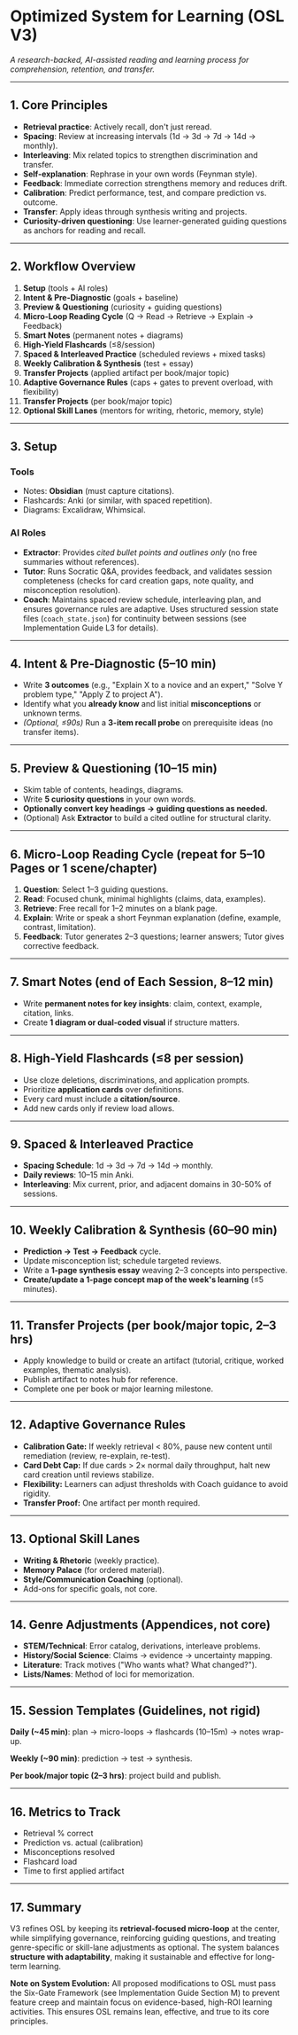 # Optimized System for Learning (OSL V3)

_A research-backed, AI-assisted reading and learning process for comprehension, retention, and transfer._

---

## 1. Core Principles

- **Retrieval practice**: Actively recall, don't just reread.
- **Spacing**: Review at increasing intervals (1d → 3d → 7d → 14d → monthly).
- **Interleaving**: Mix related topics to strengthen discrimination and transfer.
- **Self-explanation**: Rephrase in your own words (Feynman style).
- **Feedback**: Immediate correction strengthens memory and reduces drift.
- **Calibration**: Predict performance, test, and compare prediction vs. outcome.
- **Transfer**: Apply ideas through synthesis writing and projects.
- **Curiosity-driven questioning**: Use learner-generated guiding questions as anchors for reading and recall.

---

## 2. Workflow Overview

1. **Setup** (tools + AI roles)
2. **Intent & Pre-Diagnostic** (goals + baseline)
3. **Preview & Questioning** (curiosity + guiding questions)
4. **Micro-Loop Reading Cycle** (Q → Read → Retrieve → Explain → Feedback)
5. **Smart Notes** (permanent notes + diagrams)
6. **High-Yield Flashcards** (≤8/session)
7. **Spaced & Interleaved Practice** (scheduled reviews + mixed tasks)
8. **Weekly Calibration & Synthesis** (test + essay)
9. **Transfer Projects** (applied artifact per book/major topic)
10. **Adaptive Governance Rules** (caps + gates to prevent overload, with flexibility)
11. **Transfer Projects** (per book/major topic)
12. **Optional Skill Lanes** (mentors for writing, rhetoric, memory, style)

---

## 3. Setup

### Tools
- Notes: **Obsidian** (must capture citations).
- Flashcards: Anki (or similar, with spaced repetition).
- Diagrams: Excalidraw, Whimsical.

### AI Roles
- **Extractor**: Provides _cited bullet points and outlines only_ (no free summaries without references).
- **Tutor**: Runs Socratic Q&A, provides feedback, and validates session completeness (checks for card creation gaps, note quality, and misconception resolution).
- **Coach**: Maintains spaced review schedule, interleaving plan, and ensures governance rules are adaptive. Uses structured session state files (`coach_state.json`) for continuity between sessions (see Implementation Guide L3 for details).

---

## 4. Intent & Pre-Diagnostic (5–10 min)

- Write **3 outcomes** (e.g., "Explain X to a novice and an expert," "Solve Y problem type," "Apply Z to project A").
- Identify what you **already know** and list initial **misconceptions** or unknown terms.
- *(Optional, ≤90s)* Run a **3-item recall probe** on prerequisite ideas (no transfer items).

---

## 5. Preview & Questioning (10–15 min)

- Skim table of contents, headings, diagrams.
- Write **5 curiosity questions** in your own words.
- **Optionally convert key headings → guiding questions as needed.**
- (Optional) Ask **Extractor** to build a cited outline for structural clarity.

---

## 6. Micro-Loop Reading Cycle (repeat for 5–10 Pages or 1 scene/chapter)

1. **Question**: Select 1–3 guiding questions.
2. **Read**: Focused chunk, minimal highlights (claims, data, examples).
3. **Retrieve**: Free recall for 1–2 minutes on a blank page.
4. **Explain**: Write or speak a short Feynman explanation (define, example, contrast, limitation).
5. **Feedback**: Tutor generates 2–3 questions; learner answers; Tutor gives corrective feedback.

---

## 7. Smart Notes (end of Each Session, 8–12 min)

- Write **permanent notes for key insights**: claim, context, example, citation, links.
- Create **1 diagram or dual-coded visual** if structure matters.

---

## 8. High-Yield Flashcards (≤8 per session)

- Use cloze deletions, discriminations, and application prompts.
- Prioritize **application cards** over definitions.
- Every card must include a **citation/source**.
- Add new cards only if review load allows.

---

## 9. Spaced & Interleaved Practice

- **Spacing Schedule**: 1d → 3d → 7d → 14d → monthly.
- **Daily reviews**: 10–15 min Anki.
- **Interleaving**: Mix current, prior, and adjacent domains in 30-50% of sessions.

---

## 10. Weekly Calibration & Synthesis (60–90 min)

- **Prediction → Test → Feedback** cycle.
- Update misconception list; schedule targeted reviews.
- Write a **1-page synthesis essay** weaving 2–3 concepts into perspective.
- **Create/update a 1-page concept map of the week's learning** (≤5 minutes).

---

## 11. Transfer Projects (per book/major topic, 2–3 hrs)

- Apply knowledge to build or create an artifact (tutorial, critique, worked examples, thematic analysis).
- Publish artifact to notes hub for reference.
- Complete one per book or major learning milestone.

---

## 12. Adaptive Governance Rules

- **Calibration Gate:** If weekly retrieval < 80%, pause new content until remediation (review, re-explain, re-test).
- **Card Debt Cap:** If due cards > 2× normal daily throughput, halt new card creation until reviews stabilize.
- **Flexibility:** Learners can adjust thresholds with Coach guidance to avoid rigidity.
- **Transfer Proof:** One artifact per month required.

---

## 13. Optional Skill Lanes

- **Writing & Rhetoric** (weekly practice).
- **Memory Palace** (for ordered material).
- **Style/Communication Coaching** (optional).
- Add-ons for specific goals, not core.

---

## 14. Genre Adjustments (Appendices, not core)

- **STEM/Technical**: Error catalog, derivations, interleave problems.
- **History/Social Science**: Claims → evidence → uncertainty mapping.
- **Literature**: Track motives ("Who wants what? What changed?").
- **Lists/Names**: Method of loci for memorization.

---

## 15. Session Templates (Guidelines, not rigid)

**Daily (~45 min)**: plan → micro-loops → flashcards (10–15m) → notes wrap-up.

**Weekly (~90 min)**: prediction → test → synthesis.

**Per book/major topic (2–3 hrs)**: project build and publish.

---

## 16. Metrics to Track

- Retrieval % correct
- Prediction vs. actual (calibration)
- Misconceptions resolved
- Flashcard load
- Time to first applied artifact

---

## 17. Summary

V3 refines OSL by keeping its **retrieval-focused micro-loop** at the center, while simplifying governance, reinforcing guiding questions, and treating genre-specific or skill-lane adjustments as optional. The system balances **structure with adaptability**, making it sustainable and effective for long-term learning.

**Note on System Evolution:** All proposed modifications to OSL must pass the Six-Gate Framework (see Implementation Guide Section M) to prevent feature creep and maintain focus on evidence-based, high-ROI learning activities. This ensures OSL remains lean, effective, and true to its core principles.

